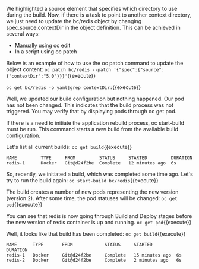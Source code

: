 We highlighted a source element that specifies which directory to use during the build. Now, if there is a task to point to another context directory, we just need to update the bc/redis object by changing spec.source.contextDir in the object definition. This can be achieved in several ways:

- Manually using oc edit
- In a script using oc patch


Below is an example of how to use the oc patch command to update the object content:
`oc patch bc/redis --patch '{"spec":{"source":{"contextDir":"5.0"}}}'`{{execute}}


`oc get bc/redis -o yaml|grep contextDir:`{{execute}}

Well, we updated our build configuration but nothing happened. Our pod has not been changed. This indicates that the build process was not triggered. You may verify that by displaying pods through oc get pod.

If there is a need to initiate the application rebuild process, oc start-build must be run. This command starts a new build from the available build configuration.

Let's list all current builds:
`oc get build`{{execute}}


```
NAME         TYPE     FROM         STATUS     STARTED         DURATION
redis-1      Docker   Git@d24f2be  Complete   12 minutes ago  6s
```

So, recently, we initiated a build, which was completed some time ago. Let's try to run the build again:
`oc start-build bc/redis`{{execute}}

The build creates a number of new pods representing the new version (version 2). After some time, the pod statuses will be changed:
`oc get pod`{{execute}}

You can see that redis is now going through Build and Deploy stages before the new version of redis container is up and running.
`oc get pod`{{execute}}


Well, it looks like that build has been completed:
`oc get build`{{execute}}

```
NAME      TYPE       FROM            STATUS     STARTED         DURATION
redis-1   Docker     Git@d24f2be     Complete   15 minutes ago  6s
redis-2   Docker     Git@d24f2be     Complete   2 minutes ago   6s
```